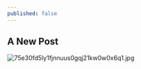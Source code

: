 ```yaml
---
published: false
---
```

## A New Post

![75e30fd5ly1fjnnuus0gqj21kw0w0x6q1.jpg]({{site.baseurl}}/_posts/75e30fd5ly1fjnnuus0gqj21kw0w0x6q1.jpg)

